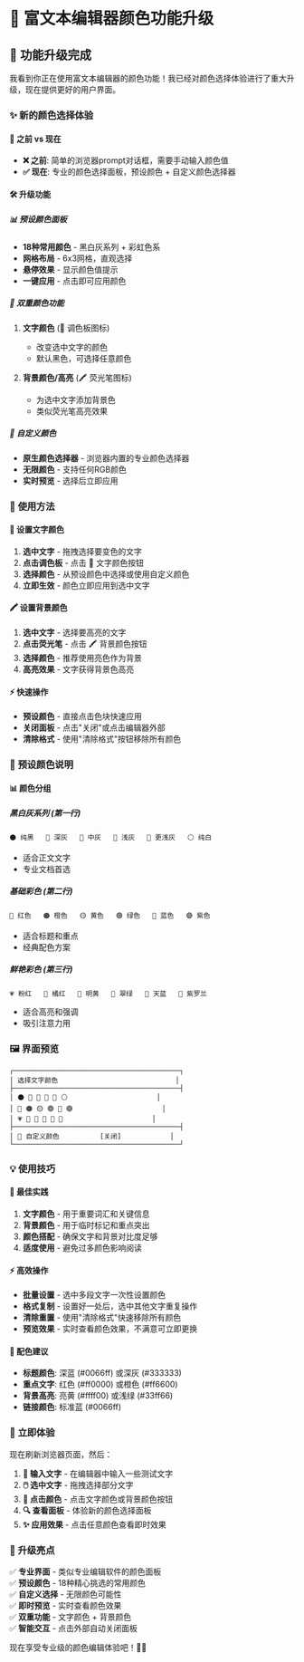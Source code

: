 # 🎨 富文本编辑器颜色功能升级

## 🎉 **功能升级完成**

我看到你正在使用富文本编辑器的颜色功能！我已经对颜色选择体验进行了重大升级，现在提供更好的用户界面。

### ✨ **新的颜色选择体验**

#### **🎯 之前 vs 现在**
- **❌ 之前**: 简单的浏览器prompt对话框，需要手动输入颜色值
- **✅ 现在**: 专业的颜色选择面板，预设颜色 + 自定义颜色选择器

#### **🛠️ 升级功能**

##### **📊 预设颜色面板**
- **18种常用颜色** - 黑白灰系列 + 彩虹色系
- **网格布局** - 6x3网格，直观选择
- **悬停效果** - 显示颜色值提示
- **一键应用** - 点击即可应用颜色

##### **🎨 双重颜色功能**
1. **文字颜色** (🎨 调色板图标)
   - 改变选中文字的颜色
   - 默认黑色，可选择任意颜色

2. **背景颜色/高亮** (🖍️ 荧光笔图标)
   - 为选中文字添加背景色
   - 类似荧光笔高亮效果

##### **🔧 自定义颜色**
- **原生颜色选择器** - 浏览器内置的专业颜色选择器
- **无限颜色** - 支持任何RGB颜色
- **实时预览** - 选择后立即应用

### 🎯 **使用方法**

#### **📝 设置文字颜色**
1. **选中文字** - 拖拽选择要变色的文字
2. **点击调色板** - 点击 🎨 文字颜色按钮
3. **选择颜色** - 从预设颜色中选择或使用自定义颜色
4. **立即生效** - 颜色立即应用到选中文字

#### **🖍️ 设置背景颜色**
1. **选中文字** - 选择要高亮的文字
2. **点击荧光笔** - 点击 🖍️ 背景颜色按钮
3. **选择颜色** - 推荐使用亮色作为背景
4. **高亮效果** - 文字获得背景色高亮

#### **⚡ 快速操作**
- **预设颜色** - 直接点击色块快速应用
- **关闭面板** - 点击"关闭"或点击编辑器外部
- **清除格式** - 使用"清除格式"按钮移除所有颜色

### 🎨 **预设颜色说明**

#### **📊 颜色分组**

##### **黑白灰系列** (第一行)
```
⚫ 纯黑   🔘 深灰   🔘 中灰   🔘 浅灰   🔘 更浅灰   ⚪ 纯白
```
- 适合正文文字
- 专业文档首选

##### **基础彩色** (第二行)
```
🔴 红色   🟠 橙色   🟡 黄色   🟢 绿色   🔵 蓝色   🟣 紫色
```
- 适合标题和重点
- 经典配色方案

##### **鲜艳彩色** (第三行)
```
💗 粉红   🧡 橘红   💛 明黄   💚 翠绿   💙 天蓝   💜 紫罗兰
```
- 适合高亮和强调
- 吸引注意力用

### 🖼️ **界面预览**

```
┌─────────────────────────────────────────┐
│ 选择文字颜色                             │
├─────────────────────────────────────────┤
│ ⚫ 🔘 🔘 🔘 🔘 ⚪                      │
│ 🔴 🟠 🟡 🟢 🔵 🟣                      │
│ 💗 🧡 💛 💚 💙 💜                      │
├─────────────────────────────────────────┤
│ 🎨 自定义颜色          [关闭]            │
└─────────────────────────────────────────┘
```

### 💡 **使用技巧**

#### **🎯 最佳实践**
1. **文字颜色** - 用于重要词汇和关键信息
2. **背景颜色** - 用于临时标记和重点突出
3. **颜色搭配** - 确保文字和背景对比度足够
4. **适度使用** - 避免过多颜色影响阅读

#### **⚡ 高效操作**
- **批量设置** - 选中多段文字一次性设置颜色
- **格式复制** - 设置好一处后，选中其他文字重复操作
- **清除重置** - 使用"清除格式"快速移除所有颜色
- **预览效果** - 实时查看颜色效果，不满意可立即更换

#### **🎨 配色建议**
- **标题颜色**: 深蓝 (#0066ff) 或深灰 (#333333)
- **重点文字**: 红色 (#ff0000) 或橙色 (#ff6600)
- **背景高亮**: 亮黄 (#ffff00) 或浅绿 (#33ff66)
- **链接颜色**: 标准蓝 (#0066ff)

### 🚀 **立即体验**

现在刷新浏览器页面，然后：

1. **📝 输入文字** - 在编辑器中输入一些测试文字
2. **🖱️ 选中文字** - 拖拽选择部分文字
3. **🎨 点击颜色** - 点击文字颜色或背景颜色按钮
4. **🔍 查看面板** - 体验新的颜色选择面板
5. **✨ 应用效果** - 点击任意颜色查看即时效果

### 🎊 **升级亮点**

✅ **专业界面** - 类似专业编辑软件的颜色面板  
✅ **预设颜色** - 18种精心挑选的常用颜色  
✅ **自定义选择** - 无限颜色可能性  
✅ **即时预览** - 实时查看颜色效果  
✅ **双重功能** - 文字颜色 + 背景颜色  
✅ **智能交互** - 点击外部自动关闭面板  

现在享受专业级的颜色编辑体验吧！🎨✨
